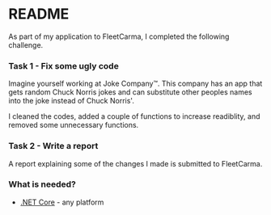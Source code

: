 # README #

As part of my application to FleetCarma, I completed the following challenge. 

### Task 1 - Fix some ugly code ###

Imagine yourself working at Joke Company™. This company has an app that gets random Chuck Norris jokes and can substitute other peoples names into the joke instead of Chuck Norris'.

I cleaned the codes, added a couple of functions to increase readiblity, and removed some unnecessary functions.

### Task 2 - Write a report ###

A report explaining some of the changes I made is submitted to FleetCarma.

### What is needed? ###

* [.NET Core](https://www.microsoft.com/net/core) - any platform

